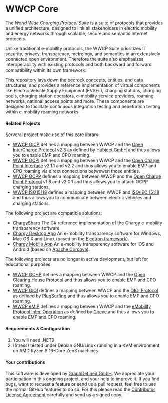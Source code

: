 # WWCP Core

The *World Wide Charging Protocol Suite* is a suite of protocols that provides a unified architecture,
designed to link all stakeholders in electric mobility and energy networks through scalable, secure
and semantic Internet protocols.

Unlike traditional e-mobility protocols, the WWCP Suite prioritizes IT security, privacy, transparency,
metrology, and semantics in an extensively connected open environment. Therefore the suite also
emphasizes interoperability with existing protocols and both backward and forward compatibility within
its own framework.

This repository lays down the bedrock concepts, entities, and data structures, and provides a reference
implementation of virtual components like Electric Vehicle Supply Equipment (EVSEs), charging stations,
charging pools, charging station operators, e-mobility service providers, roaming networks, national
access points and more. These components are designed to facilitate continuous integration testing and
penetration testing within e-mobility roaming networks.

#### Related Projects

Serveral project make use of this core library:
 - [WWCP OICP](https://github.com/OpenChargingCloud/WWCP_OICP) defines a mapping between WWCP and the [Open InterCharge Protocol](http://www.intercharge.eu) v2.3 as defined by [Hubject GmbH](http://www.hubject.com) and thus allows you to enable EMP and CPO roaming.
 - [WWCP OCPI](https://github.com/OpenChargingCloud/WWCP_OCPI) defines a mapping between WWCP and the [Open Charge Point Interface](https://github.com/ocpi/ocpi) v2.1.1 and v2.2 and thus allows you to enable EMP and CPO roaming via direct connections betwewen those entities.
 - [WWCP OCPP](https://github.com/OpenChargingCloud/WWCP_OCPP) defines a mapping between WWCP and the [Open Charge Point Protocol](http://www.openchargealliance.org) v1.6 and v2.0.1 and thus allows you to attach OCPP charging stations.
 - [WWCP ISO15118](https://github.com/OpenChargingCloud/WWCP_ISO15118) defines a mapping between WWCP and [ISO/IEC 15118](https://de.wikipedia.org/wiki/ISO_15118) and thus allows you to communicate between electric vehicles and charging stations.


The following project are compatible solutions:
- [ChargySharp](https://github.com/OpenChargingCloud/ChargySharp) The C# reference implementation of the Chargy e-mobility transparency software.
- [Chargy Desktop App](https://github.com/OpenChargingCloud/ChargyDesktopApp) An e-mobility transparency software for Windows, Mac OS X and Linux (based on the [Electron framework](https://electronjs.org/)).
- [Chargy Mobile App](https://github.com/OpenChargingCloud/ChargyMobilepApp) An e-mobility transparency software for iOS and Android (based on [Apache Cordova](https://cordova.apache.org)).

The following projects are no longer in active devlopment, but left for educational purposes

 - [WWCP OCHP](https://github.com/OpenChargingCloud/WWCP_OCHP) defines a mapping between WWCP and the [Open Clearing House Protocol](http://www.ochp.eu) and thus allows you to enable EMP and CPO roaming.
 - [WWCP OIOI](https://github.com/OpenChargingCloud/WWCP_OIOI) defines a mapping between WWCP and the [OIOI Protocol](https://docs.plugsurfing.com) as defined by [PlugSurfing](https://www.plugsurfing.com) and thus allows you to enable EMP and CPO roaming.
 - [WWCP eMIP](https://github.com/OpenChargingCloud/WWCP_eMIP) defines a mapping between WWCP and the [eMobility Protocol Inter-Operation](https://www.gireve.com/wp-content/uploads/2017/02/Gireve_Tech_eMIP-V0.7.4_ProtocolDescription_1.0.2_en.pdf) as defined by [Gireve](https://www.gireve.com) and thus allows you to enable EMP and CPO roaming.


#### Requirements & Configuration

1. You will need .NET9
2. (Stress) tested under Debian GNU/Linux running in a KVM environment on AMD Ryzen 9 16-Core Zen3 machines


#### Your contributions

This software is developed by [GraphDefined GmbH](http://www.graphdefined.com).
We appreciate your participation in this ongoing project, and your help to improve it.
If you find bugs, want to request a feature or send us a pull request, feel free to
use the normal GitHub features to do so. For this please read the
[Contributor License Agreement](Contributor%20License%20Agreement.txt)
carefully and send us a signed copy.
